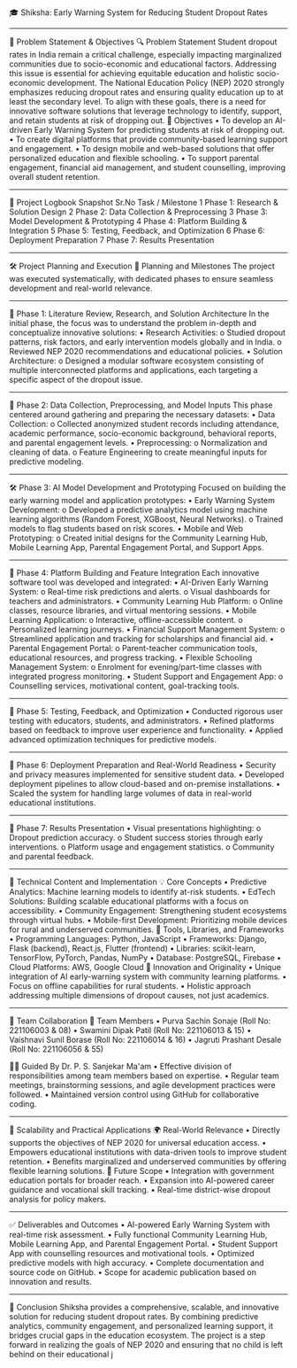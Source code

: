 🎓 Shiksha: Early Warning System for Reducing Student Dropout Rates
________________________________________
📌 Problem Statement & Objectives
🔍 Problem Statement
Student dropout rates in India remain a critical challenge, especially impacting marginalized communities due to socio-economic and educational factors. Addressing this issue is essential for achieving equitable education and holistic socio-economic development. The National Education Policy (NEP) 2020 strongly emphasizes reducing dropout rates and ensuring quality education up to at least the secondary level.
To align with these goals, there is a need for innovative software solutions that leverage technology to identify, support, and retain students at risk of dropping out.
🎯 Objectives
•	To develop an AI-driven Early Warning System for predicting students at risk of dropping out.
•	To create digital platforms that provide community-based learning support and engagement.
•	To design mobile and web-based solutions that offer personalized education and flexible schooling.
•	To support parental engagement, financial aid management, and student counselling, improving overall student retention.
________________________________________
📆 Project Logbook Snapshot
Sr.No	Task / Milestone
1	Phase 1: Research & Solution Design
2	Phase 2: Data Collection & Preprocessing
3	Phase 3: Model Development & Prototyping
4	Phase 4: Platform Building & Integration
5	Phase 5: Testing, Feedback, and Optimization
6	Phase 6: Deployment Preparation
7	Phase 7: Results Presentation
________________________________________
🛠️ Project Planning and Execution
📅 Planning and Milestones
The project was executed systematically, with dedicated phases to ensure seamless development and real-world relevance.
________________________________________
🌟 Phase 1: Literature Review, Research, and Solution Architecture
In the initial phase, the focus was to understand the problem in-depth and conceptualize innovative solutions:
•	Research Activities:
o	Studied dropout patterns, risk factors, and early intervention models globally and in India.
o	Reviewed NEP 2020 recommendations and educational policies.
•	Solution Architecture:
o	Designed a modular software ecosystem consisting of multiple interconnected platforms and applications, each targeting a specific aspect of the dropout issue.
________________________________________
🔎 Phase 2: Data Collection, Preprocessing, and Model Inputs
This phase centered around gathering and preparing the necessary datasets:
•	Data Collection:
o	Collected anonymized student records including attendance, academic performance, socio-economic background, behavioral reports, and parental engagement levels.
•	Preprocessing:
o	Normalization and cleaning of data.
o	Feature Engineering to create meaningful inputs for predictive modeling.
________________________________________
🛠️ Phase 3: AI Model Development and Prototyping
Focused on building the early warning model and application prototypes:
•	Early Warning System Development:
o	Developed a predictive analytics model using machine learning algorithms (Random Forest, XGBoost, Neural Networks).
o	Trained models to flag students based on risk scores.
•	Mobile and Web Prototyping:
o	Created initial designs for the Community Learning Hub, Mobile Learning App, Parental Engagement Portal, and Support Apps.
________________________________________
🔧 Phase 4: Platform Building and Feature Integration
Each innovative software tool was developed and integrated:
•	AI-Driven Early Warning System:
o	Real-time risk predictions and alerts.
o	Visual dashboards for teachers and administrators.
•	Community Learning Hub Platform:
o	Online classes, resource libraries, and virtual mentoring sessions.
•	Mobile Learning Application:
o	Interactive, offline-accessible content.
o	Personalized learning journeys.
•	Financial Support Management System:
o	Streamlined application and tracking for scholarships and financial aid.
•	Parental Engagement Portal:
o	Parent-teacher communication tools, educational resources, and progress tracking.
•	Flexible Schooling Management System:
o	Enrolment for evening/part-time classes with integrated progress monitoring.
•	Student Support and Engagement App:
o	Counselling services, motivational content, goal-tracking tools.
________________________________________
🧪 Phase 5: Testing, Feedback, and Optimization
•	Conducted rigorous user testing with educators, students, and administrators.
•	Refined platforms based on feedback to improve user experience and functionality.
•	Applied advanced optimization techniques for predictive models.
________________________________________
🚀 Phase 6: Deployment Preparation and Real-World Readiness
•	Security and privacy measures implemented for sensitive student data.
•	Developed deployment pipelines to allow cloud-based and on-premise installations.
•	Scaled the system for handling large volumes of data in real-world educational institutions.
________________________________________
🎯 Phase 7: Results Presentation
•	Visual presentations highlighting:
o	Dropout prediction accuracy.
o	Student success stories through early interventions.
o	Platform usage and engagement statistics.
o	Community and parental feedback.
________________________________________
🧠 Technical Content and Implementation
💡 Core Concepts
•	Predictive Analytics: Machine learning models to identify at-risk students.
•	EdTech Solutions: Building scalable educational platforms with a focus on accessibility.
•	Community Engagement: Strengthening student ecosystems through virtual hubs.
•	Mobile-first Development: Prioritizing mobile devices for rural and underserved communities.
🧰 Tools, Libraries, and Frameworks
•	Programming Languages: Python, JavaScript
•	Frameworks: Django, Flask (backend), React.js, Flutter (frontend)
•	Libraries: scikit-learn, TensorFlow, PyTorch, Pandas, NumPy
•	Database: PostgreSQL, Firebase
•	Cloud Platforms: AWS, Google Cloud
🌟 Innovation and Originality
•	Unique integration of AI early-warning system with community learning platforms.
•	Focus on offline capabilities for rural students.
•	Holistic approach addressing multiple dimensions of dropout causes, not just academics.
________________________________________
🤝 Team Collaboration
👥 Team Members
•	Purva Sachin Sonaje (Roll No: 221106003 & 08)
•	Swamini Dipak Patil (Roll No: 221106013 & 15)
•	Vaishnavi Sunil Borase (Roll No: 221106014 & 16)
•	Jagruti Prashant Desale (Roll No: 221106056 & 55)

👩‍🏫 Guided By
Dr. P. S. Sanjekar Ma'am
•	Effective division of responsibilities among team members based on expertise.
•	Regular team meetings, brainstorming sessions, and agile development practices were followed.
•	Maintained version control using GitHub for collaborative coding.
________________________________________
🚀 Scalability and Practical Applications
🌍 Real-World Relevance
•	Directly supports the objectives of NEP 2020 for universal education access.
•	Empowers educational institutions with data-driven tools to improve student retention.
•	Benefits marginalized and underserved communities by offering flexible learning solutions.
🔮 Future Scope
•	Integration with government education portals for broader reach.
•	Expansion into AI-powered career guidance and vocational skill tracking.
•	Real-time district-wise dropout analysis for policy makers.
________________________________________
✅ Deliverables and Outcomes
•	AI-powered Early Warning System with real-time risk assessment.
•	Fully functional Community Learning Hub, Mobile Learning App, and Parental Engagement Portal.
•	Student Support App with counselling resources and motivational tools.
•	Optimized predictive models with high accuracy.
•	Complete documentation and source code on GitHub.
•	Scope for academic publication based on innovation and results.
________________________________________
🧾 Conclusion
Shiksha provides a comprehensive, scalable, and innovative solution for reducing student dropout rates. By combining predictive analytics, community engagement, and personalized learning support, it bridges crucial gaps in the education ecosystem. The project is a step forward in realizing the goals of NEP 2020 and ensuring that no child is left behind on their educational j


